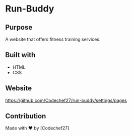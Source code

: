 # Run-Buddy

## Purpose
A website that offers fitness training services.

## Built with
* HTML
* CSS

## Website 
https://github.com/Codechef27/run-buddy/settings/pages

## Contribution
Made with ♥ by [Codechef27]
